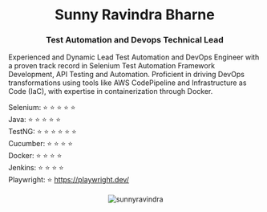<h1 align="center">Sunny Ravindra Bharne</h1>
<h3 align="center">Test Automation and Devops Technical Lead</h3>


<p>
      Experienced and Dynamic Lead Test Automation and DevOps Engineer with a proven track record in Selenium Test Automation Framework Development, API Testing
and Automation. Proficient in driving DevOps transformations using tools like AWS
CodePipeline and Infrastructure as Code (IaC), with expertise in containerization through Docker.
</p>


Selenium: ⭐ ⭐ ⭐ ⭐ ⭐
<br>
Java: ⭐ ⭐ ⭐ ⭐ ⭐
<br>
TestNG: ⭐ ⭐ ⭐ ⭐ ⭐ ⭐
<br>
Cucumber: ⭐ ⭐ ⭐ ⭐
<br>
Docker: ⭐ ⭐ ⭐ ⭐ 
<br>
Jenkins: ⭐ ⭐ ⭐ ⭐ 
<br>
Playwright: ⭐
https://playwright.dev/
</br>

<p align="center">&nbsp;<img align="center" src="https://github-readme-stats.vercel.app/api?username=sunnyravindra&show_icons=true&locale=en" alt="sunnyravindra" /></p>

</br>




